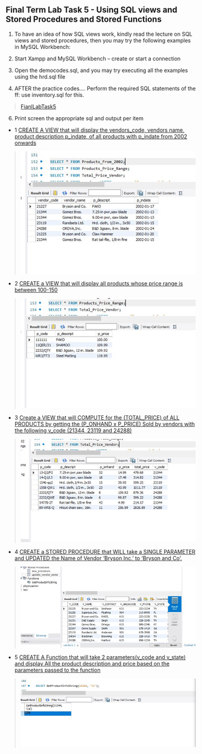 ## Final Term Lab Task 5 - Using SQL views and Stored Procedures and Stored Functions

1. To have an idea of how SQL views work, kindly read the lecture on SQL views and stored procedures, then you may try the following examples in MySQL Workbench: 
2. Start Xampp and MySQL Workbench – create or start a connection 
4. Open the democodes.sql, and you may try executing all the examples using the hrd.sql file

5. AFTER the practice codes…. Perform the required SQL statements of the ff: use inventory.sql for this. 
> [FianlLabTask5](IMAGE/lordftask5.sql)

6. Print screen the appropriate sql and output per item

* 1 <ins>CREATE A VIEW that will display the vendors_code, vendors name, product description p_indate, of all products with p_indate from 2002 onwards
> ![Sample Output](IMAGE/ftassk5.1.JPG)

* 2 <ins>CREATE a VIEW that will display all products whose price range is between 100-150
> ![Sample Output](IMAGE/ftask5.2.JPG)

* 3 <ins>Create a VIEW that will COMPUTE for the (TOTAL_PRICE) of ALL PRODUCTS by getting the (P_ONHAND x P_PRICE) Sold by vendors with the following v_code (21344, 23119 and 24288) 
>![Sample Output](IMAGE/ftask5.3.JPG)

* 4 <ins>CREATE a STORED PROCEDURE that WILL take a SINGLE PARAMETER and UPDATED the Name of Vendor ‘Bryson,Inc.’ to ‘Bryson and Co’.
> ![Sample Output](IMAGE/ftask5.4.JPG)

* 5 <ins>CREATE A Function that will take 2 parameters(v_code and v_state) and display All the product description and price based on the parameters passed to the function
> ![Sample Output](IMAGE/ftask5.5.JPG)


